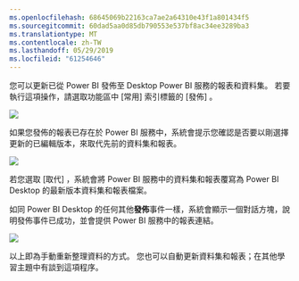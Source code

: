 ```yaml
---
ms.openlocfilehash: 68645069b22163ca7ae2a64310e43f1a801434f5
ms.sourcegitcommit: 60dad5aa0d85db790553e537bf8ac34ee3289ba3
ms.translationtype: MT
ms.contentlocale: zh-TW
ms.lasthandoff: 05/29/2019
ms.locfileid: "61254646"
---
```

您可以更新已從 Power BI 發佈至 Desktop Power BI 服務的報表和資料集。 若要執行這項操作，請選取功能區中 [常用]  索引標籤的 [發佈]  。

![](media/4-5-manually-republish-reports/4-5_0.png)

如果您發佈的報表已存在於 Power BI 服務中，系統會提示您確認是否要以剛選擇更新的已編輯版本，來取代先前的資料集和報表。

![](media/4-5-manually-republish-reports/4-5_1.png)

若您選取 [取代]  ，系統會將 Power BI 服務中的資料集和報表覆寫為 Power BI Desktop 的最新版本資料集和報表檔案。

如同 Power BI Desktop 的任何其他**發佈**事件一樣，系統會顯示一個對話方塊，說明發佈事件已成功，並會提供 Power BI 服務中的報表連結。

![](media/4-5-manually-republish-reports/4-5_2.png)

以上即為手動重新整理資料的方式。 您也可以自動更新資料集和報表；在其他學習主題中有談到這項程序。

